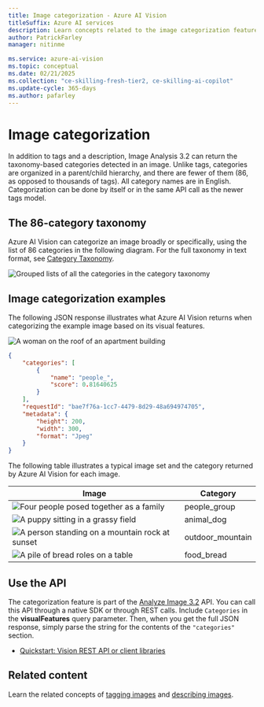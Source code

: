 ```yaml
---
title: Image categorization - Azure AI Vision
titleSuffix: Azure AI services
description: Learn concepts related to the image categorization feature of the Image Analysis API.
author: PatrickFarley
manager: nitinme

ms.service: azure-ai-vision
ms.topic: conceptual
ms.date: 02/21/2025
ms.collection: "ce-skilling-fresh-tier2, ce-skilling-ai-copilot"
ms.update-cycle: 365-days
ms.author: pafarley
---
```


# Image categorization

In addition to tags and a description, Image Analysis 3.2 can return the taxonomy-based categories detected in an image. Unlike tags, categories are organized in a parent/child hierarchy, and there are fewer of them (86, as opposed to thousands of tags). All category names are in English. Categorization can be done by itself or in the same API call as the newer tags model.

## The 86-category taxonomy

Azure AI Vision can categorize an image broadly or specifically, using the list of 86 categories in the following diagram. For the full taxonomy in text format, see [Category Taxonomy](category-taxonomy.md).

![Grouped lists of all the categories in the category taxonomy](./Images/analyze_categories-v2.png)

## Image categorization examples

The following JSON response illustrates what Azure AI Vision returns when categorizing the example image based on its visual features.

![A woman on the roof of an apartment building](./Images/woman_roof.png)

```json
{
    "categories": [
        {
            "name": "people_",
            "score": 0.81640625
        }
    ],
    "requestId": "bae7f76a-1cc7-4479-8d29-48a694974705",
    "metadata": {
        "height": 200,
        "width": 300,
        "format": "Jpeg"
    }
}
```

The following table illustrates a typical image set and the category returned by Azure AI Vision for each image.

| Image | Category |
|-------|----------|
| ![Four people posed together as a family](./Images/family_photo.png) | people_group |
| ![A puppy sitting in a grassy field](./Images/cute_dog.png) | animal_dog |
| ![A person standing on a mountain rock at sunset](./Images/mountain_vista.png) | outdoor_mountain |
| ![A pile of bread roles on a table](./Images/bread.png) | food_bread |

## Use the API

The categorization feature is part of the [Analyze Image 3.2](/rest/api/computervision/analyze-image?view=rest-computervision-v3.2&preserve-view=true) API. You can call this API through a native SDK or through REST calls. Include `Categories` in the **visualFeatures** query parameter. Then, when you get the full JSON response, simply parse the string for the contents of the `"categories"` section.

* [Quickstart: Vision REST API or client libraries](./quickstarts-sdk/image-analysis-client-library.md?pivots=programming-language-csharp)

## Related content

Learn the related concepts of [tagging images](concept-tagging-images.md) and [describing images](concept-describing-images.md).

